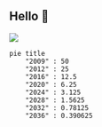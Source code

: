 ## Hello 🐧

![](https://creazilla-store.fra1.digitaloceanspaces.com/cliparts/7765120/miner-is-working-with-a-pick-clipart-sm.png)

```mermaid
pie title 
    "2009" : 50
    "2012" : 25
    "2016" : 12.5
    "2020" : 6.25
    "2024" : 3.125
    "2028" : 1.5625
    "2032" : 0.78125
    "2036" : 0.390625
            
```

